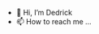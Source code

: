 - 👋 Hi, I’m Dedrick
- 📫 How to reach me ...

<!---
dyrk01/dyrk01 is a ✨ special ✨ repository because its `README.md` (this file) appears on your GitHub profile.
You can click the Preview link to take a look at your changes.
--->
